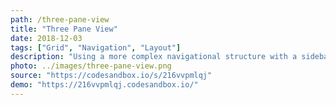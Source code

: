 ```yaml
---
path: /three-pane-view
title: "Three Pane View"
date: 2018-12-03
tags: ["Grid", "Navigation", "Layout"]
description: "Using a more complex navigational structure with a sidebar, main content, and actions bar."
photo: ../images/three-pane-view.png
source: "https://codesandbox.io/s/216vvpmlqj"
demo: "https://216vvpmlqj.codesandbox.io/"
---
```

